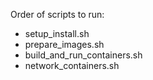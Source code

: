 Order of scripts to run:

* setup_install.sh
* prepare_images.sh
* build_and_run_containers.sh
* network_containers.sh


